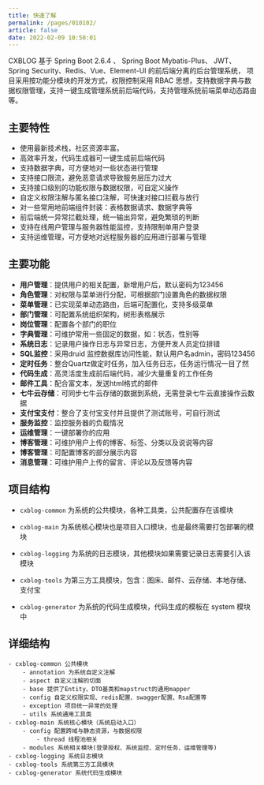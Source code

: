 ```yaml
---
title: 快速了解
permalink: /pages/010102/
article: false
date: 2022-02-09 10:50:01
---
```


CXBLOG 基于 Spring Boot 2.6.4 、 Spring Boot Mybatis-Plus、 JWT、Spring Security、Redis、Vue、Element-UI 的前后端分离的后台管理系统， 项目采用按功能分模块的开发方式，权限控制采用 RBAC 思想，支持数据字典与数据权限管理，支持一键生成管理系统前后端代码，支持管理系统前端菜单动态路由等。
## 主要特性
- 使用最新技术栈，社区资源丰富。
- 高效率开发，代码生成器可一键生成前后端代码
- 支持数据字典，可方便地对一些状态进行管理
- 支持接口限流，避免恶意请求导致服务层压力过大
- 支持接口级别的功能权限与数据权限，可自定义操作
- 自定义权限注解与匿名接口注解，可快速对接口拦截与放行
- 对一些常用地前端组件封装：表格数据请求、数据字典等
- 前后端统一异常拦截处理，统一输出异常，避免繁琐的判断
- 支持在线用户管理与服务器性能监控，支持限制单用户登录
- 支持运维管理，可方便地对远程服务器的应用进行部署与管理

## 主要功能
- **用户管理**：提供用户的相关配置，新增用户后，默认密码为123456
- **角色管理**：对权限与菜单进行分配，可根据部门设置角色的数据权限
- **菜单管理**：已实现菜单动态路由，后端可配置化，支持多级菜单
- **部门管理**：可配置系统组织架构，树形表格展示
- **岗位管理**：配置各个部门的职位
- **字典管理**：可维护常用一些固定的数据，如：状态，性别等
- **系统日志**：记录用户操作日志与异常日志，方便开发人员定位排错
- **SQL监控**：采用druid 监控数据库访问性能，默认用户名admin，密码123456
- **定时任务**：整合Quartz做定时任务，加入任务日志，任务运行情况一目了然
- **代码生成**：高灵活度生成前后端代码，减少大量重复的工作任务
- **邮件工具**：配合富文本，发送html格式的邮件
- **七牛云存储**：可同步七牛云存储的数据到系统，无需登录七牛云直接操作云数据
- **支付宝支付**：整合了支付宝支付并且提供了测试账号，可自行测试
- **服务监控**：监控服务器的负载情况
- **运维管理**：一键部署你的应用
- **博客管理**：可维护用户上传的博客、标签、分类以及说说等内容
- **博客管理**：可配置博客的部分展示内容
- **消息管理**：可维护用户上传的留言、评论以及反馈等内容

## 项目结构

- `cxblog-common` 为系统的公共模块，各种工具类，公共配置存在该模块

- `cxblog-main` 为系统核心模块也是项目入口模块，也是最终需要打包部署的模块

- `cxblog-logging` 为系统的日志模块，其他模块如果需要记录日志需要引入该模块

- `cxblog-tools` 为第三方工具模块，包含：图床、邮件、云存储、本地存储、支付宝

- `cxblog-generator` 为系统的代码生成模块，代码生成的模板在 system 模块中

## 详细结构
```
- cxblog-common 公共模块
    - annotation 为系统自定义注解
    - aspect 自定义注解的切面
    - base 提供了Entity、DTO基类和mapstruct的通用mapper
    - config 自定义权限实现、redis配置、swagger配置、Rsa配置等
    - exception 项目统一异常的处理
    - utils 系统通用工具类
- cxblog-main 系统核心模块（系统启动入口）
	- config 配置跨域与静态资源，与数据权限
	    - thread 线程池相关
	- modules 系统相关模块(登录授权、系统监控、定时任务、运维管理等)
- cxblog-logging 系统日志模块
- cxblog-tools 系统第三方工具模块
- cxblog-generator 系统代码生成模块
```

<Vssue :title="$title" />
